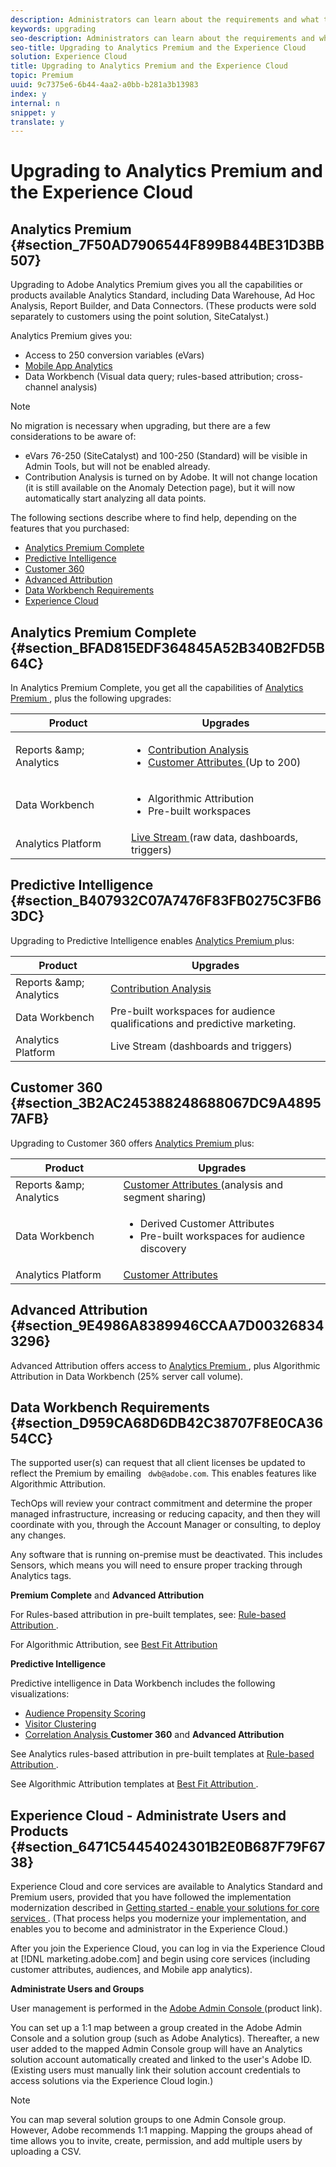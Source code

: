 ```yaml
---
description: Administrators can learn about the requirements and what to expect when upgrading to Analytics Premium, and where to find help as an Experience Cloud administrator.
keywords: upgrading
seo-description: Administrators can learn about the requirements and what to expect when upgrading to Analytics Premium, and where to find help as an Experience Cloud administrator.
seo-title: Upgrading to Analytics Premium and the Experience Cloud
solution: Experience Cloud
title: Upgrading to Analytics Premium and the Experience Cloud
topic: Premium
uuid: 9c7375e6-6b44-4aa2-a0bb-b281a3b13983
index: y
internal: n
snippet: y
translate: y
---
```


# Upgrading to Analytics Premium and the Experience Cloud


## Analytics Premium {#section_7F50AD7906544F899B844BE31D3BB507}

Upgrading to Adobe Analytics Premium gives you all the capabilities or products available Analytics Standard, including Data Warehouse, Ad Hoc Analysis, Report Builder, and Data Connectors. (These products were sold separately to customers using the point solution, SiteCatalyst.) 

Analytics Premium gives you: 

* Access to 250 conversion variables (eVars)
* [ Mobile App Analytics ](https://marketing.adobe.com/resources/help/en_US/mobile/)
* Data Workbench (Visual data query; rules-based attribution; cross-channel analysis)

>[!NOTE]
>
>No migration is necessary when upgrading, but there are a few considerations to be aware of: 
>
>* eVars 76-250 (SiteCatalyst) and 100-250 (Standard) will be visible in Admin Tools, but will not be enabled already.
>* Contribution Analysis is turned on by Adobe. It will not change location (it is still available on the Anomaly Detection page), but it will now automatically start analyzing all data points.


The following sections describe where to find help, depending on the features that you purchased: 

* [ Analytics Premium Complete ](../admin_getting_started/upgrade-to-analytics-premium.md#section_BFAD815EDF364845A52B340B2FD5B64C)
* [ Predictive Intelligence ](../admin_getting_started/upgrade-to-analytics-premium.md#section_B407932C07A7476F83FB0275C3FB63DC)
* [ Customer 360 ](../admin_getting_started/upgrade-to-analytics-premium.md#section_3B2AC245388248688067DC9A48957AFB)
* [ Advanced Attribution ](../admin_getting_started/upgrade-to-analytics-premium.md#section_9E4986A8389946CCAA7D003268343296)
* [ Data Workbench Requirements ](../admin_getting_started/upgrade-to-analytics-premium.md#section_D959CA68D6DB42C38707F8E0CA3654CC)
* [ Experience Cloud ](../admin_getting_started/upgrade-to-analytics-premium.md#section_6471C54454024301B2E0B687F79F6738)

## Analytics Premium Complete {#section_BFAD815EDF364845A52B340B2FD5B64C}

In Analytics Premium Complete, you get all the capabilities of [ Analytics Premium ](../admin_getting_started/upgrade-to-analytics-premium.md#section_7F50AD7906544F899B844BE31D3BB507), plus the following upgrades: 

<table id="table_F992D44A657347DF85CC5E50E73E821B"> 
 <thead> 
  <tr> 
   <th colname="col1" class="entry"> Product </th> 
   <th colname="col2" class="entry"> Upgrades </th> 
  </tr> 
 </thead>
 <tbody> 
  <tr> 
   <td colname="col1"> Reports &amp;amp; Analytics </td> 
   <td colname="col2"> 
    <ul id="ul_024ED2CF650442E3BCB45622225AD0FE"> 
     <li id="li_D6C8474EA616476184CD2DE5E0903092"> <a href="https://marketing.adobe.com/resources/help/en_US/analytics/contribution/" format="https" scope="external"> Contribution Analysis </a></li> 
     <li id="li_3004457D14964F3A88E5BA4B4FF384C1"> <a href="../attributes/attributes.md#concept_ACFEE7C8B8E94875BA0825CDF4913AF1" format="dita" scope="local"> Customer Attributes </a> (Up to 200) </li> 
    </ul> </td> 
  </tr> 
  <tr> 
   <td colname="col1"> Data Workbench </td> 
   <td colname="col2"> 
    <ul id="ul_EC2CF8010CF1406CAD197D702127C2B8"> 
     <li id="li_10D6FD2A7390499C90E51F5F877F0E1C">Algorithmic Attribution </li> 
     <li id="li_2AC805482756495C965B54067124D219">Pre-built workspaces </li> 
    </ul> </td> 
  </tr> 
  <tr> 
   <td colname="col1"> Analytics Platform </td> 
   <td colname="col2"> <a href="https://marketing.adobe.com/developer/documentation/analytics-live-stream/overview-1" format="https" scope="external"> Live Stream </a> (raw data, dashboards, triggers) </td> 
  </tr> 
 </tbody> 
</table>


## Predictive Intelligence {#section_B407932C07A7476F83FB0275C3FB63DC}

Upgrading to Predictive Intelligence enables [ Analytics Premium ](../admin_getting_started/upgrade-to-analytics-premium.md#section_7F50AD7906544F899B844BE31D3BB507) plus: 

|  Product  | Upgrades  |
|---|---|
|  Reports &amp;amp; Analytics  | [ Contribution Analysis ](https://marketing.adobe.com/resources/help/en_US/analytics/contribution/)  |
|  Data Workbench  | Pre-built workspaces for audience qualifications and predictive marketing.  |
|  Analytics Platform  | Live Stream (dashboards and triggers)  |


## Customer 360 {#section_3B2AC245388248688067DC9A48957AFB}

Upgrading to Customer 360 offers [ Analytics Premium ](../admin_getting_started/upgrade-to-analytics-premium.md#section_7F50AD7906544F899B844BE31D3BB507) plus: 

<table id="table_057CAB0437DC475691E41EB084E77F54"> 
 <thead> 
  <tr> 
   <th colname="col1" class="entry"> Product </th> 
   <th colname="col2" class="entry"> Upgrades </th> 
  </tr> 
 </thead>
 <tbody> 
  <tr> 
   <td colname="col1"> Reports &amp;amp; Analytics </td> 
   <td colname="col2"> <a href="../attributes/attributes.md#concept_ACFEE7C8B8E94875BA0825CDF4913AF1" format="dita" scope="local"> Customer Attributes </a> (analysis and segment sharing) </td> 
  </tr> 
  <tr> 
   <td colname="col1"> Data Workbench </td> 
   <td colname="col2"> 
    <ul id="ul_CFE403BB8421473BA1BA6C77AFD0CA72"> 
     <li id="li_1D5A7EC493A7420896E40BD7469C72A8">Derived Customer Attributes </li> 
     <li id="li_DDF6E89FA2164022859C4FDBE1134E62">Pre-built workspaces for audience discovery </li> 
    </ul> </td> 
  </tr> 
  <tr> 
   <td colname="col1"> Analytics Platform </td> 
   <td colname="col2"> <a href="../attributes/attributes.md#concept_ACFEE7C8B8E94875BA0825CDF4913AF1" format="dita" scope="local"> Customer Attributes </a> </td> 
  </tr> 
 </tbody> 
</table>


## Advanced Attribution {#section_9E4986A8389946CCAA7D003268343296}

Advanced Attribution offers access to [ Analytics Premium ](../admin_getting_started/upgrade-to-analytics-premium.md#section_7F50AD7906544F899B844BE31D3BB507), plus Algorithmic Attribution in Data Workbench (25% server call volume). 

## Data Workbench Requirements {#section_D959CA68D6DB42C38707F8E0CA3654CC}

The supported user(s) can request that all client licenses be updated to reflect the Premium by emailing ` dwb@adobe.com`. This enables features like Algorithmic Attribution. 

TechOps will review your contract commitment and determine the proper managed infrastructure, increasing or reducing capacity, and then they will coordinate with you, through the Account Manager or consulting, to deploy any changes. 

Any software that is running on-premise must be deactivated. This includes Sensors, which means you will need to ensure proper tracking through Analytics tags. 

**Premium Complete** and **Advanced Attribution**

For Rules-based attribution in pre-built templates, see: [ Rule-based Attribution ](https://marketing.adobe.com/resources/help/en_US/insight/client/?f=c_rules_attrib). 

For Algorithmic Attribution, see [ Best Fit Attribution ](https://marketing.adobe.com/resources/help/en_US/insight/client/?f=c_attrib_algorithmic)

**Predictive Intelligence** 

Predictive intelligence in Data Workbench includes the following visualizations: 

* [ Audience Propensity Scoring ](https://marketing.adobe.com/resources/help/en_US/insight/client/?f=c_visitor_propensity)
* [ Visitor Clustering ](https://marketing.adobe.com/resources/help/en_US/insight/client/?f=c_visitor_cluster)
* [ Correlation Analysis ](https://marketing.adobe.com/resources/help/en_US/insight/client/?f=c_correlation_analysis)
**Customer 360** and **Advanced Attribution**

See Analytics rules-based attribution in pre-built templates at [ Rule-based Attribution ](https://marketing.adobe.com/resources/help/en_US/insight/client/?f=c_rules_attrib). 

See Algorithmic Attribution templates at [ Best Fit Attribution ](https://marketing.adobe.com/resources/help/en_US/insight/client/?f=c_attrib_algorithmic). 

## Experience Cloud - Administrate Users and Products {#section_6471C54454024301B2E0B687F79F6738}

Experience Cloud and core services are available to Analytics Standard and Premium users, provided that you have followed the implementation modernization described in [ Getting started - enable your solutions for core services ](../core_services/core_services.md#concept_07ED1D5C64234E77976E6D572E78FB9C). (That process helps you modernize your implementation, and enables you to become and administrator in the Experience Cloud.) 

After you join the Experience Cloud, you can log in via the Experience Cloud at [!DNL  marketing.adobe.com] and begin using core services (including customer attributes, audiences, and Mobile app analytics). 

**Administrate Users and Groups** 

User management is performed in the [ Adobe Admin Console ](https://helpx.adobe.com/enterprise/help/aedash.html) (product link). 

You can set up a 1:1 map between a group created in the Adobe Admin Console and a solution group (such as Adobe Analytics). Thereafter, a new user added to the mapped Admin Console group will have an Analytics solution account automatically created and linked to the user's Adobe ID. (Existing users must manually link their solution account credentials to access solutions via the Experience Cloud login.) 


>[!NOTE]
>
>You can map several solution groups to one Admin Console group. However, Adobe recommends 1:1 mapping. Mapping the groups ahead of time allows you to invite, create, permission, and add multiple users by uploading a CSV.


